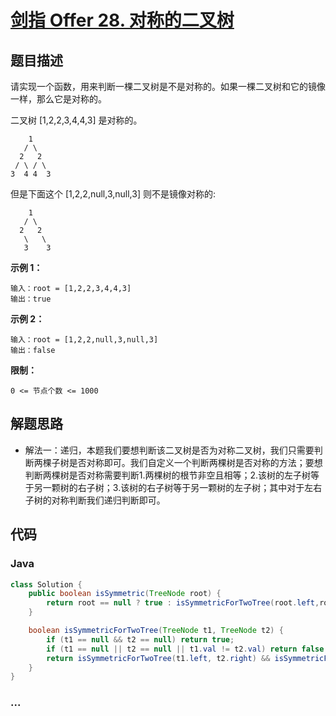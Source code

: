 # [剑指 Offer 28. 对称的二叉树](https://leetcode-cn.com/problems/dui-cheng-de-er-cha-shu-lcof/)

## 题目描述

请实现一个函数，用来判断一棵二叉树是不是对称的。如果一棵二叉树和它的镜像一样，那么它是对称的。

二叉树 [1,2,2,3,4,4,3] 是对称的。

```
    1
   / \
  2   2
 / \ / \
3  4 4  3
```

但是下面这个 [1,2,2,null,3,null,3] 则不是镜像对称的:

```
    1
   / \
  2   2
   \   \
   3    3
```

**示例 1：**

```
输入：root = [1,2,2,3,4,4,3]
输出：true
```

**示例 2：**

```
输入：root = [1,2,2,null,3,null,3]
输出：false
```

**限制：**

```
0 <= 节点个数 <= 1000
```

## 解题思路

- 解法一：递归，本题我们要想判断该二叉树是否为对称二叉树，我们只需要判断两棵子树是否对称即可。我们自定义一个判断两棵树是否对称的方法；要想判断两棵树是否对称需要判断1.两棵树的根节非空且相等；2.该树的左子树等于另一颗树的右子树；3.该树的右子树等于另一颗树的左子树；其中对于左右子树的对称判断我们递归判断即可。

## 代码

<!-- tabs:start -->

### **Java**

```java
class Solution {
    public boolean isSymmetric(TreeNode root) {
        return root == null ? true : isSymmetricForTwoTree(root.left,root.right);
    }

    boolean isSymmetricForTwoTree(TreeNode t1, TreeNode t2) {
        if (t1 == null && t2 == null) return true;
        if (t1 == null || t2 == null || t1.val != t2.val) return false;
        return isSymmetricForTwoTree(t1.left, t2.right) && isSymmetricForTwoTree(t1.right, t2.left);
    }
}
```


### **...**

```

```

<!-- tabs:end -->